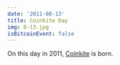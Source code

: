 ```yaml
---
date: '2011-08-13'
title: Coinkite Day
img: 8-13.jpg
isBitcoinEvent: false
---
```


On this day in 2011, <a href="https://coinkite.com/" target="_blank">Coinkite</a> is born.

